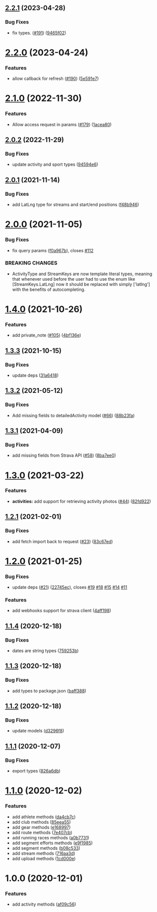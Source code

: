 ## [2.2.1](https://github.com/rfoel/strava/compare/v2.2.0...v2.2.1) (2023-04-28)


### Bug Fixes

* fix types. ([#191](https://github.com/rfoel/strava/issues/191)) ([9465f02](https://github.com/rfoel/strava/commit/9465f022ba7a5100f71993d6f47fc394236a6c1f))

# [2.2.0](https://github.com/rfoel/strava/compare/v2.1.0...v2.2.0) (2023-04-24)


### Features

* allow callback for refresh ([#190](https://github.com/rfoel/strava/issues/190)) ([5e591e7](https://github.com/rfoel/strava/commit/5e591e7bfcb3bd62f425a2797c64ad80876d18da))

# [2.1.0](https://github.com/rfoel/strava/compare/v2.0.2...v2.1.0) (2022-11-30)


### Features

* Allow access request in params  ([#179](https://github.com/rfoel/strava/issues/179)) ([1acea80](https://github.com/rfoel/strava/commit/1acea80c889fbff915cce9369919b112fbbdd2de))

## [2.0.2](https://github.com/rfoel/strava/compare/v2.0.1...v2.0.2) (2022-11-29)


### Bug Fixes

* update activity and sport types ([94594e6](https://github.com/rfoel/strava/commit/94594e619819c7ce922ee4383ced48eca5987e11))

## [2.0.1](https://github.com/rfoel/strava/compare/v2.0.0...v2.0.1) (2021-11-14)


### Bug Fixes

* add LatLng type for streams and start/end positions ([f48b946](https://github.com/rfoel/strava/commit/f48b946cf3f6f76bb0bb7ef872adabea44a155f6))

# [2.0.0](https://github.com/rfoel/strava/compare/v1.4.0...v2.0.0) (2021-11-05)


### Bug Fixes

* fix query params ([f0a967b](https://github.com/rfoel/strava/commit/f0a967b5dc7df147ce0e76fd26d96dcc5f77f8a2)), closes [#112](https://github.com/rfoel/strava/issues/112)


### BREAKING CHANGES

* ActivityType and StreamKeys are now template literal types, meaning that
whenever used before the user had to use the enum like [StreamKeys.LatLng]
now it should be replaced with simply ['latlng'] with the benefits of autocompleting.

# [1.4.0](https://github.com/rfoel/strava/compare/v1.3.3...v1.4.0) (2021-10-26)


### Features

* add private_note ([#105](https://github.com/rfoel/strava/issues/105)) ([4bf136e](https://github.com/rfoel/strava/commit/4bf136ebd1c3026f80776c2ac894b541d61581f5))

## [1.3.3](https://github.com/rfoel/strava/compare/v1.3.2...v1.3.3) (2021-10-15)


### Bug Fixes

* update deps ([31a6418](https://github.com/rfoel/strava/commit/31a64185993a66f9392a6c106c7d1fd74deea5e8))

## [1.3.2](https://github.com/rfoel/strava/compare/v1.3.1...v1.3.2) (2021-05-12)


### Bug Fixes

* Add missing fields to detailedActivity model ([#66](https://github.com/rfoel/strava/issues/66)) ([88b23fa](https://github.com/rfoel/strava/commit/88b23fac4801b590db4afed026242e8d9f410440))

## [1.3.1](https://github.com/rfoel/strava/compare/v1.3.0...v1.3.1) (2021-04-09)


### Bug Fixes

* add missing fields from Strava API ([#58](https://github.com/rfoel/strava/issues/58)) ([8ba7ee0](https://github.com/rfoel/strava/commit/8ba7ee04c5a9681e581909618c8e161277bbf121))

# [1.3.0](https://github.com/rfoel/strava/compare/v1.2.1...v1.3.0) (2021-03-22)


### Features

* **activities:** add support for retrieving activity photos ([#44](https://github.com/rfoel/strava/issues/44)) ([82fd922](https://github.com/rfoel/strava/commit/82fd922c5ab1eb00c52fc3b936522ff4c27b10c9))

## [1.2.1](https://github.com/rfoel/strava/compare/v1.2.0...v1.2.1) (2021-02-01)


### Bug Fixes

* add fetch import back to request ([#23](https://github.com/rfoel/strava/issues/23)) ([83c67ed](https://github.com/rfoel/strava/commit/83c67ed3dd1cf49630de796bacbe15869d36a549))

# [1.2.0](https://github.com/rfoel/strava/compare/v1.1.4...v1.2.0) (2021-01-25)


### Bug Fixes

* update deps ([#21](https://github.com/rfoel/strava/issues/21)) ([22745ec](https://github.com/rfoel/strava/commit/22745ec6de296024defc6fccbabdf684ebe17963)), closes [#19](https://github.com/rfoel/strava/issues/19) [#18](https://github.com/rfoel/strava/issues/18) [#15](https://github.com/rfoel/strava/issues/15) [#14](https://github.com/rfoel/strava/issues/14) [#11](https://github.com/rfoel/strava/issues/11)


### Features

*  add webhooks support for strava client ([4aff198](https://github.com/rfoel/strava/commit/4aff19838370db891245fcea6f138c7e414b38fd))

## [1.1.4](https://github.com/rfoel/strava/compare/v1.1.3...v1.1.4) (2020-12-18)


### Bug Fixes

* dates are string types ([759253b](https://github.com/rfoel/strava/commit/759253b416a299f6ef63d7a2358cc4c73ef31585))

## [1.1.3](https://github.com/rfoel/strava/compare/v1.1.2...v1.1.3) (2020-12-18)


### Bug Fixes

* add types to package.json ([baff388](https://github.com/rfoel/strava/commit/baff3886127b80a544f791bbcd262528f19b9163))

## [1.1.2](https://github.com/rfoel/strava/compare/v1.1.1...v1.1.2) (2020-12-18)


### Bug Fixes

* update models ([d3296f8](https://github.com/rfoel/strava/commit/d3296f815c201d1acd21e7948491cf10a41274b0))

## [1.1.1](https://github.com/rfoel/strava/compare/v1.1.0...v1.1.1) (2020-12-07)


### Bug Fixes

* export types ([826a6db](https://github.com/rfoel/strava/commit/826a6db0fcc82151538e389b2c2e2fa2e05af77d))

# [1.1.0](https://github.com/rfoel/strava/compare/v1.0.0...v1.1.0) (2020-12-02)


### Features

* add athlete methods ([da4cb7c](https://github.com/rfoel/strava/commit/da4cb7cb36551b6578c2bd05164e13eb2695d6c0))
* add club methods ([85eea55](https://github.com/rfoel/strava/commit/85eea55559c67ee514092170ae54e70454224e4c))
* add gear methods ([e168997](https://github.com/rfoel/strava/commit/e16899734a9f120f14ca673117d89639ce90104a))
* add route methods ([7e407cb](https://github.com/rfoel/strava/commit/7e407cb1f2173920c5609f74e2827890cfa72e45))
* add running races methods ([a0b7731](https://github.com/rfoel/strava/commit/a0b7731165ba6ba341f7470d6ccfeb1e3dd44faf))
* add segment efforts methods ([e9f1985](https://github.com/rfoel/strava/commit/e9f1985c480df472cc8d068ee880da4604371c68))
* add segment methods ([b08c533](https://github.com/rfoel/strava/commit/b08c53397b2fe4de2465e34ff8a398e4effc8cfd))
* add stream methods ([716aa3d](https://github.com/rfoel/strava/commit/716aa3d4e94b4e6ea05b5f04e4e583d893d37973))
* add upload methods ([1cd000e](https://github.com/rfoel/strava/commit/1cd000e02891dd18862bad27ca35a72ae4e53223))

# 1.0.0 (2020-12-01)


### Features

* add activity methods ([af09c56](https://github.com/rfoel/strava/commit/af09c5654bea052614437662cc3e3216aa87033e))
